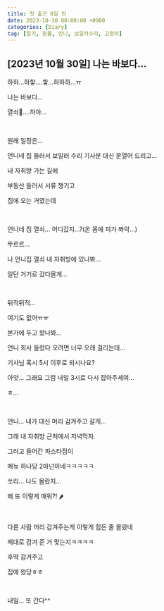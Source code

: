 ```yaml
---
title: 첫 출근 8일 전
date: 2023-10-30 00:00:00 +0900
categories: [Diary]
tag: [일기, 원룸, 언니, 보일러수리, 고양이]
---
```


## [2023년 10월 30일] 나는 바보다...

하하...하핳....핳...하하하...ㅠ

나는 바보다...

열쇠🔑....하아...

<br />

원래 일정은...

언니네 집 들러서 보일러 수리 기사분 대신 문열어 드리고...

내 자취방 가는 길에

부동산 들러서 서류 챙기고

집에 오는 거였는데

<br />

언니네 집 열쇠... 어디갔지...?(온 몸에 피가 쫘악...)

뚜르르...

나 언니집 열쇠 내 자취방에 있나봐...

일단 거기로 갔다올게...

<br />

뒤적뒤적...

여기도 없어ㅠㅠ

본가에 두고 왔나봐...

언니 회사 들렀다 오려면 너무 오래 걸리는데...

기사님 혹시 5시 이후로 되시나요?

아앗... 그래요 그럼 내일 3시로 다시 잡아주세여...

ㅎ...

<br />

언니... 내가 대신 머리 감겨주고 갈게...

그래 내 자취방 근처에서 저녁먹자.

그러고 들어간 파스타집이

메뉴 하나당 2마넌이네ㅋㅋㅋㅋㅋ

쏘리... 나도 몰랐지...

왜 또 이렇게 매워?! 🌶

<br />

다른 사람 머리 감겨주는게 이렇게 힘든 줄 몰랐네

제대로 감겨 준 거 맞는지ㅋㅋㅋㅋ

후딱 감겨주고

집에 왔당ㅎㅎ

<br />

내일... 또 간다^^
